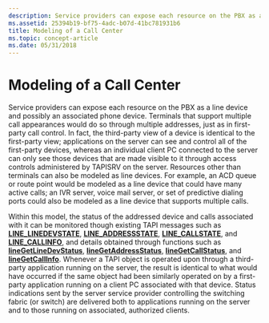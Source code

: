 ```yaml
---
description: Service providers can expose each resource on the PBX as a line device and possibly an associated phone device.
ms.assetid: 25394b19-bf75-4adc-b07d-41bc781931b6
title: Modeling of a Call Center
ms.topic: concept-article
ms.date: 05/31/2018
---
```


# Modeling of a Call Center

Service providers can expose each resource on the PBX as a line device and possibly an associated phone device. Terminals that support multiple call appearances would do so through multiple addresses, just as in first-party call control. In fact, the third-party view of a device is identical to the first-party view; applications on the server can see and control all of the first-party devices, whereas an individual client PC connected to the server can only see those devices that are made visible to it through access controls administered by TAPISRV on the server. Resources other than terminals can also be modeled as line devices. For example, an ACD queue or route point would be modeled as a line device that could have many active calls; an IVR server, voice mail server, or set of predictive dialing ports could also be modeled as a line device that supports multiple calls.

Within this model, the status of the addressed device and calls associated with it can be monitored though existing TAPI messages such as [**LINE\_LINEDEVSTATE**](line-linedevstate.md), [**LINE\_ADDRESSSTATE**](line-addressstate.md), [**LINE\_CALLSTATE**](line-callstate.md), and [**LINE\_CALLINFO**](line-callinfo.md), and details obtained through functions such as [**lineGetLineDevStatus**](/windows/desktop/api/Tapi/nf-tapi-linegetlinedevstatus), [**lineGetAddressStatus**](/windows/desktop/api/Tapi/nf-tapi-linegetaddressstatus), [**lineGetCallStatus**](/windows/desktop/api/Tapi/nf-tapi-linegetcallstatus), and [**lineGetCallInfo**](/windows/desktop/api/Tapi/nf-tapi-linegetcallinfo). Whenever a TAPI object is operated upon through a third-party application running on the server, the result is identical to what would have occurred if the same object had been similarly operated on by a first-party application running on a client PC associated with that device. Status indications sent by the server service provider controlling the switching fabric (or switch) are delivered both to applications running on the server and to those running on associated, authorized clients.

 

 



